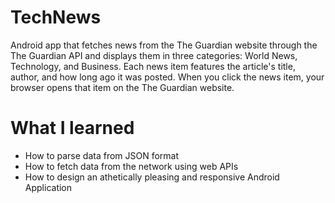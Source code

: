 # TechNews
Android app that fetches news from the The Guardian website through the The Guardian API and displays them in three categories: World News, Technology, and Business. Each news item features the article's title, author, and how long ago it was posted. When you click the news item, your browser opens that item on the The Guardian website.
# What I learned
  - How to parse data from JSON format
  - How to fetch data from the network using web APIs
  - How to design an athetically pleasing and responsive Android Application
